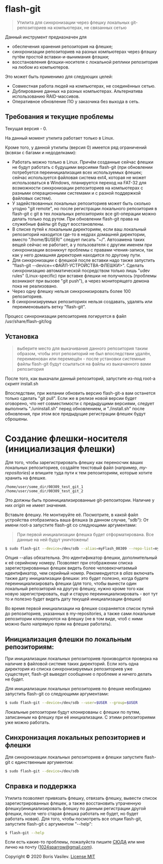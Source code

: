 # flash-git
> Утилита для синхронизации через флешку локальных git-репозиториев на компьютерах, не связанных сетью

Данный инструмент предназначен для
- обеспечения хранения репозитория на флешке;
- синхронизации репозиториев на разных компьютерах через флэшку путём простой вставки-и-вынимания флэшки;
- восстановления флэшки-носителя с локальной реплики репозитория на любом из компьютеров.

Это может быть применимо для следующих целей:
- Совместная работа людей на компьютерах, не соединённых сетью.
- Дублирование данных на разных компьютерах. Альтернатива использованию RAID-массивов.
- Оперативное обновление ПО у заказчика без выхода в сеть.

## Требования и текущие проблемы

Текущая версия - 0.

На данный момент утилита работает только в Linux.

Кроме того, у данной утилиты (версия 0) имеется ряд ограничений (всвязи с багами и недоделками):
* Работать можно только в Linux. Причём созданные сейчас флешки не будут работать с будущими версиями flash-git (при обновлении потребуется переинициализация всех используемых флешек; сейчас используется файловая система ext4, которая не может использоваться в Windows, планируется переход на FAT-32 для возможности синхронизации репозиториев на компьютерах с разными операционными системами и с разной поддержкой файловых систем).
* У задействованных локальных репозиториев может быть сколько угодно "git remote", но после регистрации локального репозитория в flash-git с git в тех локальных репозиториях все git-операции можно делать только под рутом. При обновлении flash-git права на служебные файлы git будут восстановлены.
* В списке путей к локальным директориям, если ваш локальный репозиторий находится где-то в недрах домашней директории, вместо "/home/$USER/" следует писать "~/". Автозамена таких вещей сейчас не работает, а у пользователя с другим именем при синхронизации возникнут проблемы с правами чтения-записи, так как у него домашняя директория находится по другому пути.
* Для синхронизации с флешкой после вставки надо также запустить "flash-git --device=<ФАЙЛ-УСТРОЙСТВА-ФЛЕШКИ>". Сделать синхронизацию автоматической посредством только лишь "udev rules" (Linux-specific) при вставке флешки не получилось (проблемы возникают при вызове "git push"), а через мониторящего демона пока не реализовано.
* Через одну флешку нельзя синхронизировать более 100 репозиториев.
* В синхронизируемых репозиториях нельзя создавать, удалять или переименовывать ветку "flash-git".

Процесс синхронизации репозиториев логируется в файл /usr/share/flash-git/log

## Установка

> выберите место для выкачивания данного репозитория таким образом, чтобы этот репозиторий не был впоследствии удалён, переименован или перемещён - после установки системные файлы flash-git будут ссылаться на файлы из выкачанного вами репозитория

После того, как выкачали данный репозиторий, запустите из-под root-а скрипт install.sh

Впоследствии, при желании обновить версию flash-git-а вам останется только сделать "git pull". Если же в релизе новой версии будет оговорено, что нет совместимости с предыдущими версиями, следует выполнить "./uninstall.sh" перед обновлением, и "./install.sh" после обновления, при этом все предыдущие регистрации флешек будут сброшены.

# Создание флешки-носителя (инициализация флешки)

Для того, чтобы зарегистрировать флешку как переносчик ваших локальных репозиториев, создайте текстовый файл (например, *my-repositories*) и впишите туда пути к тем репозиториям, которые хотите хранить на флешке.
```
/home/user/some_dir/00309_test_git_1
/home/user/some_dir/00309_test_git_2
```
Это должны быть проинициализированные git-репозитории. Наличие у них *origin* не имеет значения.

Вставьте флешку. Не монтируйте её. Посмотрите, в какой файл устройства отобразилась ваша флэшка (в данном случае, "sdb"):
От имени root-а запустите flash-git со следующими аргументами:
> При первой инициализации флешка будет отформатирована. Все данные на ней будут уничтожены!
```bash
$ sudo flash-git --device=/dev/sdb --alias=myFlash_00309 --repo-list=my-repositories
```
Опция --alias обязательна. Это идентификатор флешки, дополнительный к её серийному номеру. Позволяет при отображении списка зарегистрированных флешек видеть более человекочитаемый идентификатор, чем серийный номер. Рекомендуется в *alias* включать также дату инициализации флешки: это будет полезно, когда будете переинициализировать флешки (для того, чтобы вынести один локальный репозиторий на другую флешку, нужно кроме того как новую зарегистрировать, ещё и старую переинициализировать - вот тут то и полезно будет видеть дату текущей инициализации флешки)

Во время первой инициализации на флешке сохраняется список путей до репозиториев, указанных в my-repositories, а также сами локальные репозитории клонируются на флешку (не в том виде, чтоб с ними можно было напрямую прям на флешке работать).

## Инициализация флешки по локальным репозиториям:

При инициализации локальных репозиториев производится проверка на наличие в файловой системе таких директорий. Если хоть одна директория из списка синхронизируемых репозиториев уже существует, flash-git выведет сообщение о проблеме и ничего делать не будет.

Для инициализации локальных репозиториев по флешке необходимо запустить flash-git со следующими аргументами:
```bash
$ sudo flash-git --device=/dev/sdb --user=$USER --group=$USER
```
Локальные репозитории будут клонированы с флешки по путям, записанным на флешку при её инициализации.
С этими репозиториями уже можно работать.

## Синхронизация локальных репозиториев и флешки

Для синхронизации локальных репозиториев и флешки запустите flash-git с единственным аргументом:
```bash
$ sudo flash-git --device=/dev/sdb
```

## Справка и поддержка

Утилита позволяет привязать флешку, отвязать флешку, вывести список зарегистрированных флешек, а также восстановить утраченную флешку(инициализировать флешку по данным регистрации другой флешки, после чего старая флешка работать не будет, но будет работать новая).
Для того, чтобы посмотреть все опции flash-git, запустите flash-git с аргументом "--help":
```bash
$ flash-git --help
```

Если есть какие-то проблемы, пожалуйста пишите [СЮДА](https://github.com/1024sparrow/flash-git/issues/new) или мне лично на почту (1024sparrow@gmail.com).

Copyright © 2020 Boris Vasilev. [License MIT](https://github.com/1024sparrow/flash-git/blob/master/LICENSE)
